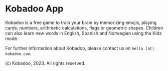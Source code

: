 # Kobadoo App

Kobadoo is a free game to train your brain by memorizing emojis, playing cards, numbers, arithmetic calculations, flags or geometric shapes. Children can also learn new words in English, Spanish and Norwegian using the Kids mode.

For further information about Kobadoo, please contact us on `hello (at) kobadoo.com`.

(c) Kobadoo, 2023. All rights reserved.